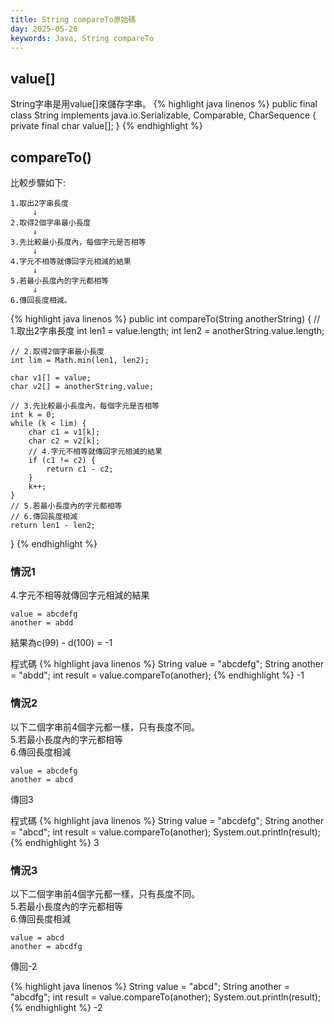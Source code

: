 ```yaml
---
title: String compareTo原始碼
day: 2025-05-26
keywords: Java, String compareTo
---
```

## value\[\]
String字串是用value\[\]來儲存字串。
{% highlight java linenos %}
public final class String
    implements java.io.Serializable, Comparable<String>, CharSequence {
    private final char value[];
}
{% endhighlight %}

## compareTo()
比較步驟如下:
```
1.取出2字串長度
     ↓
2.取得2個字串最小長度
     ↓
3.先比較最小長度內，每個字元是否相等
     ↓
4.字元不相等就傳回字元相減的結果
     ↓
5.若最小長度內的字元都相等
     ↓
6.傳回長度相減。
```
{% highlight java linenos %}
public int compareTo(String anotherString) {
    // 1.取出2字串長度
    int len1 = value.length;
    int len2 = anotherString.value.length;
    
    // 2.取得2個字串最小長度
    int lim = Math.min(len1, len2);

    char v1[] = value;
    char v2[] = anotherString.value;

    // 3.先比較最小長度內，每個字元是否相等
    int k = 0;
    while (k < lim) {
        char c1 = v1[k];
        char c2 = v2[k];
        // 4.字元不相等就傳回字元相減的結果
        if (c1 != c2) {
            return c1 - c2;
        }
        k++;
    }
    // 5.若最小長度內的字元都相等
    // 6.傳回長度相減
    return len1 - len2;
}
{% endhighlight %}

### 情況1
4.字元不相等就傳回字元相減的結果
```
value = abcdefg
another = abdd
```
結果為c(99) - d(100) = -1

程式碼
{% highlight java linenos %}
String value = "abcdefg";
String another = "abdd";
int result = value.compareTo(another);
{% endhighlight %}
-1

### 情況2
以下二個字串前4個字元都一樣，只有長度不同。<br>
5.若最小長度內的字元都相等<br>
6.傳回長度相減<br>
```
value = abcdefg
another = abcd
```
傳回3

程式碼
{% highlight java linenos %}
String value = "abcdefg";
String another = "abcd";
int result = value.compareTo(another);
System.out.println(result);
{% endhighlight %}
3

### 情況3
以下二個字串前4個字元都一樣，只有長度不同。<br>
5.若最小長度內的字元都相等<br>
6.傳回長度相減<br>
```
value = abcd
another = abcdfg
```
傳回-2

{% highlight java linenos %}
String value = "abcd";
String another = "abcdfg";
int result = value.compareTo(another);
System.out.println(result);
{% endhighlight %}
-2
